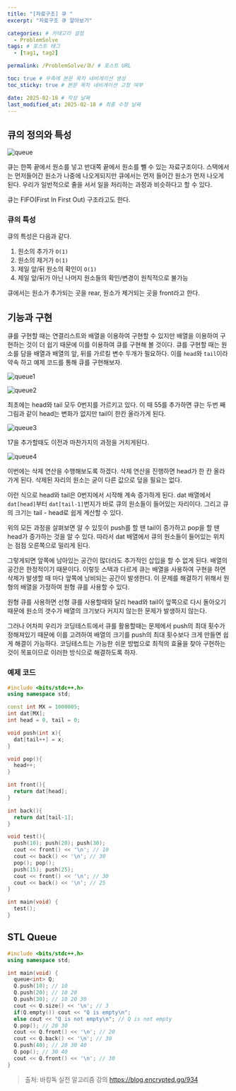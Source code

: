 ```yaml
---
title: "[자료구조] 큐 "
excerpt: "자료구조 큐 알아보기"

categories: # 카테고리 설정
  - ProblemSolve
tags: # 포스트 태그
  - [tag1, tag2]

permalink: /ProblemSolve/큐/ # 포스트 URL

toc: true # 우측에 본문 목차 네비게이션 생성
toc_sticky: true # 본문 목차 네비게이션 고정 여부

date: 2025-02-18 # 작성 날짜
last_modified_at: 2025-02-18 # 최종 수정 날짜
---
```


## 큐의 정의와 특성

![queue](/assets/images/posts_img/queue.png)

큐는 한쪽 끝에서 원소를 넣고 반대쪽 끝에서 원소를 뺄 수 있는 자료구조이다. 스택에서는 먼저들어간 원소가 나중에 나오게되지만 큐에서는 먼저 들어간 원소가 먼저 나오게 된다. 우리가 일반적으로 줄을 서서 일을 처리하는 과정과 비슷하다고 할 수 있다.

큐는 FIFO(First In First Out) 구조라고도 한다.

### 큐의 특성

큐의 특성은 다음과 같다.

1. 원소의 추가가 `O(1)`
2. 원소의 제거가 `O(1)`
3. 제일 앞/뒤 원소의 확인이 `O(1)`
4. 제일 앞/뒤가 아닌 나머지 원소들의 확인/변경이 원칙적으로 불가능

큐에서는 원소가 추가되는 곳을 rear, 원소가 제거되는 곳을 front라고 한다.

## 기능과 구현

큐를 구현할 때는 연결리스트와 배열을 이용하여 구현할 수 있지만 배열을 이용하여 구현하는 것이 더 쉽기 때문에 이를 이용하여 큐를 구현해 볼 것이다. 큐를 구현할 때는 원소를 담을 배열과 배열의 앞, 뒤를 가르킬 변수 두개가 필요하다. 이를 `head`와 `tail`이라 약속 하고 예제 코드를 통해 큐를 구현해보자.

![queue1](/assets/images/posts_img/queue1.png)

![queue2](/assets/images/posts_img/queue2.png)

최초에는 head와 tail 모두 0번지를 가르키고 있다. 이 때 55를 추가하면 큐는 두번 째 그림과 같이 head는 변화가 없지만 tail이 한칸 올라가게 된다.

![queue3](/assets/images/posts_img/queue3.png)

17을 추가할때도 이전과 마찬가지의 과정을 거치게된다.

![queue4](/assets/images/posts_img/queue4.png)

이번에는 삭제 연산을 수행해보도록 하겠다. 삭제 연산을 진행하면 head가 한 칸 올라가게 된다. 삭제된 자리의 원소는 굳이 다른 값으로 덮을 필요는 없다.

이런 식으로 head와 tail은 0번지에서 시작해 계속 증가하게 된다. dat 배열에서 `dat[head]`부터 `dat[tail-1]`번지가 바로 큐의 원소들이 들어있는 자리이다. 그리고 큐의 크기는 tail - head로 쉽게 계산할 수 있다.

위의 모든 과정을 살펴보면 알 수 있듯이 push를 할 땐 tail이 증가하고 pop을 할 땐 head가 증가하는 것을 알 수 있다. 따라서 dat 배열에서 큐의 원소들이 들어있는 위치는 점점 오른쪽으로 밀리게 된다.

그렇게되면 앞쪽에 남아있는 공간이 많더라도 추가적인 삽입을 할 수 없게 된다. 배열의 공간은 한정적이기 때문이다. 이렇듯 스택과 다르게 큐는 배열을 사용하여 구현을 하면 삭제가 발생할 때 마다 앞쪽에 낭비되는 공간이 발생한다. 이  문제를 해결하기 위해서 원형의 배열을 가정하여 원형 큐를 사용할 수 있다.

원형 큐를 사용하면 선형 큐를 사용할때와 달리 head와 tail이 앞쪽으로 다시 돌아오기 때문에 원소의 갯수가 배열의 크기보다 커지지 않는한 문제가 발생하지 않는다.

그러나 어차피 우리가 코딩테스트에서 큐를 활용할때는 문제에서 push의 최대 횟수가 정해져있기 때문에 이를 고려하여 배열의 크기를 push의 최대 횟수보다 크게 만들면 쉽게 해결이 가능하다. 코딩테스트는 가능한 쉬운 방법으로 최적의 효율을 찾아 구현하는 것이 목표이므로 이러한 방식으로 해결하도록 하자.

### 예제 코드

```c++
#include <bits/stdc++.h>
using namespace std;

const int MX = 1000005;
int dat[MX];
int head = 0, tail = 0;

void push(int x){
  dat[tail++] = x;
}

void pop(){
  head++;
}

int front(){
  return dat[head];
}

int back(){
  return dat[tail-1];
}

void test(){
  push(10); push(20); push(30);
  cout << front() << '\n'; // 10
  cout << back() << '\n'; // 30
  pop(); pop();
  push(15); push(25);
  cout << front() << '\n'; // 30
  cout << back() << '\n'; // 25
}

int main(void) {
  test();  
}
```

## STL Queue
```c++
#include <bits/stdc++.h>
using namespace std;

int main(void) {
  queue<int> Q;
  Q.push(10); // 10
  Q.push(20); // 10 20
  Q.push(30); // 10 20 30
  cout << Q.size() << '\n'; // 3
  if(Q.empty()) cout << "Q is empty\n";
  else cout << "Q is not empty\n"; // Q is not empty
  Q.pop(); // 20 30
  cout << Q.front() << '\n'; // 20
  cout << Q.back() << '\n'; // 30
  Q.push(40); // 20 30 40
  Q.pop(); // 30 40
  cout << Q.front() << '\n'; // 30
}
```

> 출처: 바킹독 실전 알고리즘 강의 https://blog.encrypted.gg/934